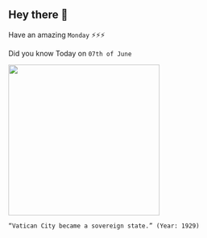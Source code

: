 ## Hey there 👋
Have an amazing `Monday` ⚡⚡⚡

Did you know Today on `07th of June`
 
 [<img src="https://carpediemrome.com/wp-content/uploads/2019/12/vatican-aerial-2048x1357.jpg" width="300" />](https://en.wikipedia.org/wiki/Vatican_City#:~:text=7%20June%201929) 
 ```
“Vatican City became a sovereign state.” (Year: 1929)
```
